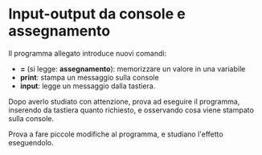 # Input-output da console e assegnamento

Il programma allegato introduce nuovi comandi:
- **=** (si legge: **assegnamento**): memorizzare un valore in una variabile
- **print**: stampa un messaggio sulla console
- **input**: legge un messaggio dalla tastiera. 

Dopo averlo studiato con attenzione, prova ad eseguire il programma, inserendo da tastiera quanto richiesto, e osservando cosa viene stampato sulla console. 

Prova a fare piccole modifiche al programma, e studiano l'effetto eseguendolo.
